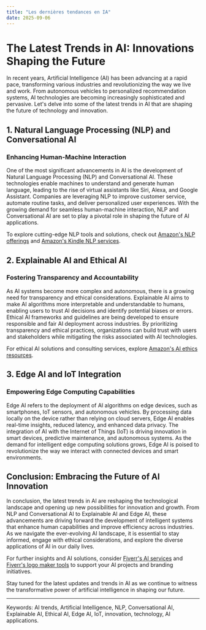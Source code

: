 ```yaml
---
title: "Les dernières tendances en IA"
date: 2025-09-06
---
```


# The Latest Trends in AI: Innovations Shaping the Future

In recent years, Artificial Intelligence (AI) has been advancing at a rapid pace, transforming various industries and revolutionizing the way we live and work. From autonomous vehicles to personalized recommendation systems, AI technologies are becoming increasingly sophisticated and pervasive. Let's delve into some of the latest trends in AI that are shaping the future of technology and innovation.

## 1. Natural Language Processing (NLP) and Conversational AI
### Enhancing Human-Machine Interaction

One of the most significant advancements in AI is the development of Natural Language Processing (NLP) and Conversational AI. These technologies enable machines to understand and generate human language, leading to the rise of virtual assistants like Siri, Alexa, and Google Assistant. Companies are leveraging NLP to improve customer service, automate routine tasks, and deliver personalized user experiences. With the growing demand for seamless human-machine interaction, NLP and Conversational AI are set to play a pivotal role in shaping the future of AI applications.

To explore cutting-edge NLP tools and solutions, check out [Amazon's NLP offerings](https://www.amazon.fr/amazonprime?_encoding=UTF8&primeCampaignId=prime_assoc_ft&tag=zenzen0d-21France) and [Amazon's Kindle NLP services](https://www.amazon.fr/kindle-dbs/hz/signup?tag=zenzen0d-21France).

## 2. Explainable AI and Ethical AI
### Fostering Transparency and Accountability

As AI systems become more complex and autonomous, there is a growing need for transparency and ethical considerations. Explainable AI aims to make AI algorithms more interpretable and understandable to humans, enabling users to trust AI decisions and identify potential biases or errors. Ethical AI frameworks and guidelines are being developed to ensure responsible and fair AI deployment across industries. By prioritizing transparency and ethical practices, organizations can build trust with users and stakeholders while mitigating the risks associated with AI technologies.

For ethical AI solutions and consulting services, explore [Amazon's AI ethics resources](https://www.amazon.fr/tbyb/huc?tag=zenzen0d-21France).

## 3. Edge AI and IoT Integration
### Empowering Edge Computing Capabilities

Edge AI refers to the deployment of AI algorithms on edge devices, such as smartphones, IoT sensors, and autonomous vehicles. By processing data locally on the device rather than relying on cloud servers, Edge AI enables real-time insights, reduced latency, and enhanced data privacy. The integration of AI with the Internet of Things (IoT) is driving innovation in smart devices, predictive maintenance, and autonomous systems. As the demand for intelligent edge computing solutions grows, Edge AI is poised to revolutionize the way we interact with connected devices and smart environments.

## Conclusion: Embracing the Future of AI Innovation

In conclusion, the latest trends in AI are reshaping the technological landscape and opening up new possibilities for innovation and growth. From NLP and Conversational AI to Explainable AI and Edge AI, these advancements are driving forward the development of intelligent systems that enhance human capabilities and improve efficiency across industries. As we navigate the ever-evolving AI landscape, it is essential to stay informed, engage with ethical considerations, and explore the diverse applications of AI in our daily lives.

For further insights and AI solutions, consider [Fiverr's AI services](https://go.fiverr.com/visit/?bta=1071918&brand=fiverrmarketplace) and [Fiverr's logo maker tools](https://go.fiverr.com/visit/?bta=1071918&brand=logomaker) to support your AI projects and branding initiatives.

Stay tuned for the latest updates and trends in AI as we continue to witness the transformative power of artificial intelligence in shaping our future.

---
Keywords: AI trends, Artificial Intelligence, NLP, Conversational AI, Explainable AI, Ethical AI, Edge AI, IoT, innovation, technology, AI applications.